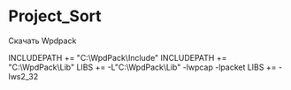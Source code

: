 # Project_Sort

Скачать Wpdpack

INCLUDEPATH += "C:\WpdPack\Include"
INCLUDEPATH += "C:\WpdPack\Lib"
LIBS += -L"C:\WpdPack\Lib" -lwpcap -lpacket
LIBS += -lws2_32
